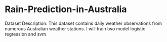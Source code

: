 # Rain-Prediction-in-Australia
Dataset Description:  This dataset contains daily weather observations from numerous Australian weather stations.
I will train two model logistic regression and svm
